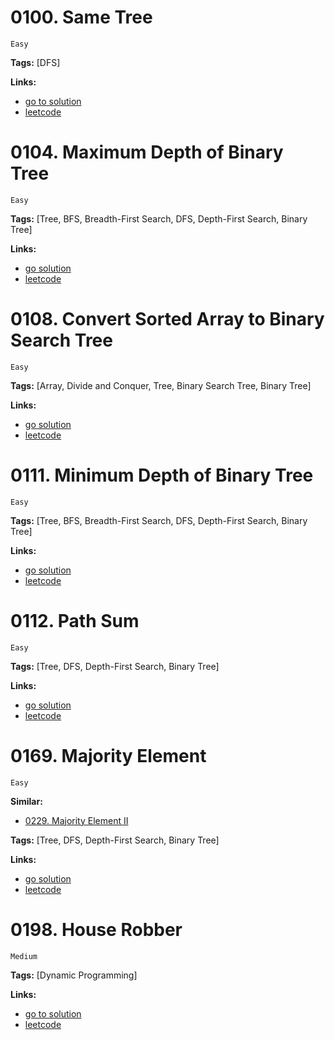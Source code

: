 
# 0100. Same Tree

    Easy

**Tags:** [DFS]

**Links:**

- [go to solution](./0100-same-tree.go)
- [leetcode](https://leetcode.com/problems/same-tree/)


# 0104. Maximum Depth of Binary Tree

    Easy

**Tags:** [Tree, BFS, Breadth-First Search, DFS, Depth-First Search, Binary Tree]

**Links:**

- [go solution](./0104-maximum-depth-of-binary-tree.go)
- [leetcode](https://leetcode.com/problems/maximum-depth-of-binary-tree/)

# 0108. Convert Sorted Array to Binary Search Tree

    Easy

**Tags:** [Array, Divide and Conquer, Tree, Binary Search Tree, Binary Tree]

**Links:**

- [go solution](./0108-convert-sorted-array-to-binary-search-tree.go)
- [leetcode](https://leetcode.com/problems/convert-sorted-array-to-binary-search-tree/)

# 0111. Minimum Depth of Binary Tree

    Easy

**Tags:** [Tree, BFS, Breadth-First Search, DFS, Depth-First Search, Binary Tree]

**Links:**

- [go solution](./0111-minimum-depth-of-binary-tree.go)
- [leetcode](https://leetcode.com/problems/minimum-depth-of-binary-tree/)

# 0112. Path Sum

    Easy

**Tags:** [Tree, DFS, Depth-First Search, Binary Tree]

**Links:**

- [go solution](./0112-path-sum.go)
- [leetcode](https://leetcode.com/problems/path-sum/)

# 0169. Majority Element

    Easy

**Similar:**
- [0229. Majority Element II](../02xx/0229-majority-element-ii.go)

**Tags:** [Tree, DFS, Depth-First Search, Binary Tree]

**Links:**

- [go solution](./0169-majority-element.go)
- [leetcode](https://leetcode.com/problems/majority-element/)

# 0198. House Robber

    Medium

**Tags:** [Dynamic Programming]

**Links:**

- [go to solution](./0198-house-robber.go)
- [leetcode](https://leetcode.com/problems/house-robber/)

